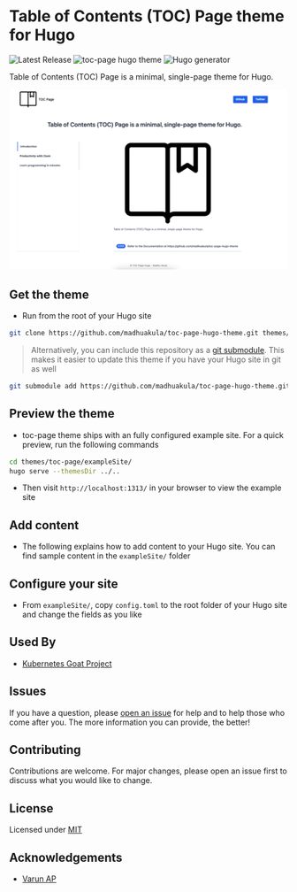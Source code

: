 # Table of Contents (TOC) Page theme for Hugo

![Latest Release](https://img.shields.io/github/tag/madhuakula/toc-page-hugo-theme.svg)
![toc-page hugo theme](https://img.shields.io/github/license/madhuakula/toc-page-hugo-theme)
![Hugo generator](https://img.shields.io/badge/generator-hugo-brightgreen)

Table of Contents (TOC) Page is a minimal, single-page theme for Hugo.

![TOC Page Hugo Theme](images/toc-page-hugo-theme.png)

## Get the theme

* Run from the root of your Hugo site

```sh
git clone https://github.com/madhuakula/toc-page-hugo-theme.git themes/toc-page
```

> Alternatively, you can include this repository as a [git submodule](https://git-scm.com/docs/gitsubmodules). This makes it easier to update this theme if you have your Hugo site in git as well

```sh
git submodule add https://github.com/madhuakula/toc-page-hugo-theme.git themes/toc-page
```

## Preview the theme

* toc-page theme ships with an fully configured example site. For a quick preview, run the following commands

```sh
cd themes/toc-page/exampleSite/
hugo serve --themesDir ../..
```

* Then visit `http://localhost:1313/` in your browser to view the example site

## Add content

* The following explains how to add content to your Hugo site. You can find sample content in the `exampleSite/` folder


## Configure your site

* From `exampleSite/`, copy `config.toml` to the root folder of your Hugo site and change the fields as you like

## Used By

- [Kubernetes Goat Project](https://github.com/madhuakula/kubernetes-goat)

## Issues

If you have a question, please [open an issue](https://github.com/madhuakula/toc-page-hugo-theme/issues) for help and to help those who come after you. The more information you can provide, the better!

## Contributing

Contributions are welcome. For major changes, please open an issue first to discuss what you would like to change.

## License

Licensed under [MIT](LICENSE)

## Acknowledgements

* [Varun AP](https://github.com/apvarun)
